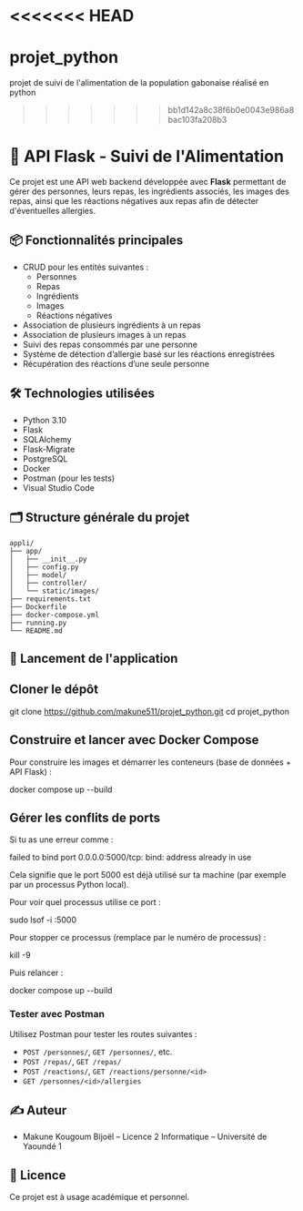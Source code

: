 <<<<<<< HEAD
=======
# projet_python
projet de suivi de l'alimentation de la population gabonaise réalisé en python 
>>>>>>> bb1d142a8c38f6b0e0043e986a8bac103fa208b3
# 🥗 API Flask - Suivi de l'Alimentation

Ce projet est une API web backend développée avec **Flask** permettant de gérer des personnes, leurs repas, les ingrédients associés, les images des repas, ainsi que les réactions négatives aux repas afin de détecter d'éventuelles allergies.

## 📦 Fonctionnalités principales

- CRUD pour les entités suivantes :
  - Personnes
  - Repas
  - Ingrédients
  - Images
  - Réactions négatives
- Association de plusieurs ingrédients à un repas
- Association de plusieurs images à un repas
- Suivi des repas consommés par une personne
- Système de détection d’allergie basé sur les réactions enregistrées
- Récupération des réactions d’une seule personne

## 🛠️ Technologies utilisées

- Python 3.10
- Flask
- SQLAlchemy
- Flask-Migrate
- PostgreSQL
- Docker
- Postman (pour les tests)
- Visual Studio Code

## 🗂️ Structure générale du projet

```
appli/
├── app/
│   ├── __init__.py
│   ├── config.py
│   ├── model/
│   ├── controller/
│   └── static/images/
├── requirements.txt
├── Dockerfile
├── docker-compose.yml
├── running.py
└── README.md
```

## 🚀 Lancement de l'application

## Cloner le dépôt

git clone https://github.com/makune511/projet_python.git
cd projet_python

## Construire et lancer avec Docker Compose

Pour construire les images et démarrer les conteneurs (base de données + API Flask) :

docker compose up --build


## Gérer les conflits de ports

Si tu as une erreur comme :

failed to bind port 0.0.0.0:5000/tcp: bind: address already in use

Cela signifie que le port 5000 est déjà utilisé sur ta machine (par exemple par un processus Python local).

Pour voir quel processus utilise ce port :

sudo lsof -i :5000

Pour stopper ce processus (remplace <PID> par le numéro de processus) :

kill -9 <PID>

Puis relancer :

docker compose up --build


###  Tester avec Postman

Utilisez Postman pour tester les routes suivantes :
- `POST /personnes/`, `GET /personnes/`, etc.
- `POST /repas/`, `GET /repas/`
- `POST /reactions/`, `GET /reactions/personne/<id>`
- `GET /personnes/<id>/allergies`

## ✍️ Auteur

- Makune Kougoum Bijoël – Licence 2 Informatique – Université de Yaoundé 1

## 📄 Licence

Ce projet est à usage académique et personnel.
